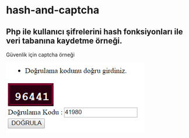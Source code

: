 # hash-and-captcha

Php ile kullanıcı şifrelerini hash fonksiyonları ile veri tabanına kaydetme örneği.
-----------------------------
Güvenlik için captcha örneği

![Captcha](captcha2.png)
